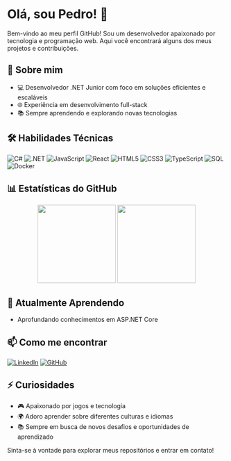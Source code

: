 # Olá, sou Pedro! 👋

Bem-vindo ao meu perfil GitHub! Sou um desenvolvedor apaixonado por tecnologia e programação web. Aqui você encontrará alguns dos meus projetos e contribuições.

## 🚀 Sobre mim

- 💻 Desenvolvedor .NET Junior com foco em soluções eficientes e escaláveis
- 🌐 Experiência em desenvolvimento full-stack
- 📚 Sempre aprendendo e explorando novas tecnologias

## 🛠️ Habilidades Técnicas

![C#](https://img.shields.io/badge/C%23-239120?style=for-the-badge&logo=c-sharp&logoColor=white)
![.NET](https://img.shields.io/badge/.NET-5C2D91?style=for-the-badge&logo=.net&logoColor=white)
![JavaScript](https://img.shields.io/badge/JavaScript-F7DF1E?style=for-the-badge&logo=javascript&logoColor=black)
![React](https://img.shields.io/badge/React-20232A?style=for-the-badge&logo=react&logoColor=61DAFB)
![HTML5](https://img.shields.io/badge/HTML5-E34F26?style=for-the-badge&logo=html5&logoColor=white)
![CSS3](https://img.shields.io/badge/CSS3-1572B6?style=for-the-badge&logo=css3&logoColor=white)
![TypeScript](https://img.shields.io/badge/TypeScript-007ACC?style=for-the-badge&logo=typescript&logoColor=white)
![SQL](https://img.shields.io/badge/SQL-4479A1?style=for-the-badge&logo=mysql&logoColor=white)
![Docker](https://img.shields.io/badge/Docker-2496ED?style=for-the-badge&logo=docker&logoColor=white)

## 📊 Estatísticas do GitHub

<div align="center">
  <img height="180em" src="https://github-readme-stats.vercel.app/api?username=pedroferreiiraa&show_icons=true&theme=dracula&include_all_commits=true&count_private=true"/>
  <img height="180em" src="https://github-readme-stats.vercel.app/api/top-langs/?username=pedroferreiiraa&layout=compact&langs_count=7&theme=dracula"/>
</div>

## 🌱 Atualmente Aprendendo

- Aprofundando conhecimentos em ASP.NET Core

## 📫 Como me encontrar

[![LinkedIn](https://img.shields.io/badge/LinkedIn-0077B5?style=for-the-badge&logo=linkedin&logoColor=white)](https://www.linkedin.com/in/pedrohfvrreira/)
[![GitHub](https://img.shields.io/badge/GitHub-100000?style=for-the-badge&logo=github&logoColor=white)](https://github.com/pedroferreiiraa)

## ⚡ Curiosidades

- 🎮 Apaixonado por jogos e tecnologia
- 🌍 Adoro aprender sobre diferentes culturas e idiomas
- 📚 Sempre em busca de novos desafios e oportunidades de aprendizado

Sinta-se à vontade para explorar meus repositórios e entrar em contato!
